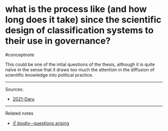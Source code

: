 # what is the process like (and how long does it take) since the scientific design of classification systems to their use in governance?
#conceptnote 

This could be one of the intial questions of the thesis, although it is quite naïve in the sense that it draws too much the attention in the diffusion of scientific knowledge into political practice. 


---
Sources: 
- [2021-Daru](2021-Daru.md)

---

Related notes
- [☝️ biodiv--questions arising](☝️%20biodiv--questions%20arising.md)

